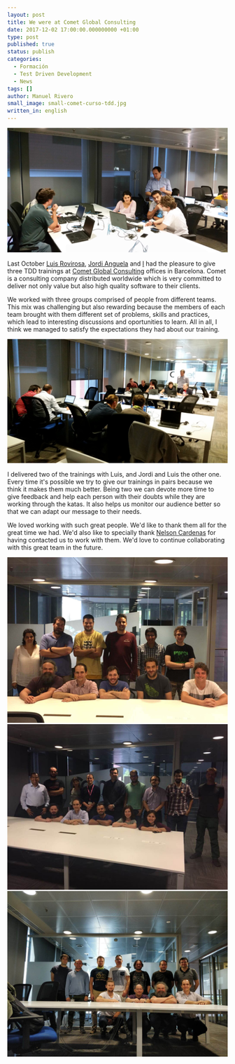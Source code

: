 ```yaml
---
layout: post
title: We were at Comet Global Consulting
date: 2017-12-02 17:00:00.000000000 +01:00
type: post
published: true
status: publish
categories:
  - Formación
  - Test Driven Development
  - News
tags: []
author: Manuel Rivero
small_image: small-comet-curso-tdd.jpg
written_in: english
---
```


<img src="/assets/comet-curso-tdd-4.jpg" alt="Momento 2 curso TDD Comet"/>

Last October [Luis Rovirosa](https://twitter.com/luisrovirosa), [Jordi Anguela](https://twitter.com/jordianguela) and [I](https://twitter.com/trikitrok) had the pleasure to give three TDD trainings at [Comet Global Consulting](https://www.cometgc.com/#homepage) offices in Barcelona. Comet is a consulting company distributed worldwide which is very committed to deliver not only value but also high quality software to their clients.

We worked with three groups comprised of people from different teams. This mix was challenging but also rewarding because the members of each team brought with them different set of problems, skills and practices, which lead to interesting discussions and oportunities to learn. All in all, I think we managed to satisfy the expectations they had about our training.

<img src="/assets/comet-curso-tdd-5.jpg" alt="Momento 1 curso TDD Comet"/>

I delivered two of the trainings with Luis, and Jordi and Luis the other one. Every time it's possible we try to give our trainings in pairs because we think it makes them much better. Being two we can devote more time to give feedback and help each person with their doubts while they are working through the katas. It also helps us monitor our audience better so that we can adapt our message to their needs.

We loved working with such great people. We'd like to thank them all for the great time we had. We'd also like to specially thank [Nelson Cardenas](https://www.linkedin.com/in/nelsoncardenas/) for having contacted us to work with them. We'd love to continue collaborating with this great team in the future.

<img src="/assets/comet-curso-tdd-3.jpg" alt="asistentes al curso 1 de TDD en Comet"/>

<img src="/assets/comet-curso-tdd-2.jpg" alt="asistentes al curso 2 de TDD en Comet"/>

<img src="/assets/comet-curso-tdd-1.jpg" alt="asistentes al curso 3 de TDD en Comet"/>
